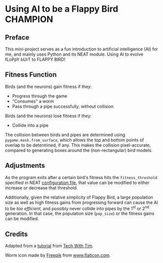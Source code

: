 # Using AI to be a Flappy Bird CHAMPION

## Preface
This mini-project serves as a fun introduction to artificial intelligence (AI) for me, and mainly uses Python and its NEAT module. Using AI to evolve fLoPpY bUrT to FLAPPY BIRD!

## Fitness Function

Birds (and the neurons) gain fitness if they:
- Progress through the game
- "Consumes" a worm
- Pass through a pipe successfully, without collision

Birds (and the neurons) lose fitness if they:
- Collide into a pipe

The collision between birds and pipes are determined using `pygame.mask.from_surface`, which allows the top and bottom points of overlap to be determined, if any. This makes the collision pixel-accurate, compared to generating boxes around the (non-rectangular) bird models.

## Adjustments
As the program exits after a certain bird's fitness hits the `fitness_threshold` specified in NEAT [configuration file](config-feedforward.txt), that value can be modified to either increase or decrease that threshold.

Additionally, given the relative simplicity of Flappy Bird, a large population size as well as high fitness gains from progressing forward can cause the AI to be *too efficient*, and possibly never collide into pipes by the 1<sup>st</sup> or 2<sup>nd</sup> generation. In that case, the population size (`pop_size`) or the fitness gains can be modified.

## Credits
Adapted from a <a href="https://www.youtube.com/channel/UC4JX40jDee_tINbkjycV4Sg">tutorial</a> from <a href="https://www.youtube.com/channel/UC4JX40jDee_tINbkjycV4Sg">Tech With Tim</a>.
<div>Worm icon made by <a href="https://www.flaticon.com/authors/freepik" title="Freepik">Freepik</a> from <a href="https://www.flaticon.com/" title="Flaticon">www.flaticon.com</a>.</div>